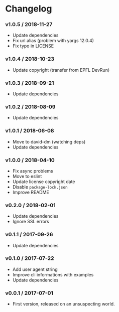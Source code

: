 Changelog
=========

### v1.0.5 / 2018-11-27

  - Update dependencies
  - Fix url alias (problem with yargs 12.0.4)
  - Fix typo in LICENSE

### v1.0.4 / 2018-10-23

  - Update copyright (transfer from EPFL DevRun)

### v1.0.3 / 2018-09-21

  - Update dependencies

### v1.0.2 / 2018-08-09

  - Update dependencies

### v1.0.1 / 2018-06-08

  - Move to david-dm (watching deps)
  - Update dependencies

### v1.0.0 / 2018-04-10

  - Fix async problems
  - Move to eslint
  - Update license copyright date
  - Disable `package-lock.json`
  - Improve README

### v0.2.0 / 2018-02-01

  - Update dependencies
  - Ignore SSL errors

### v0.1.1 / 2017-09-26

  - Update dependencies

### v0.1.0 / 2017-07-22

  - Add user agent string
  - Improve cli informations with examples
  - Update dependencies

### v0.0.1 / 2017-07-01

  - First version, released on an unsuspecting world.
